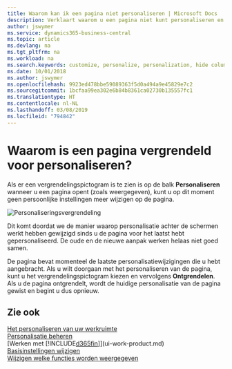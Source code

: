 ```yaml
---
title: Waarom kan ik een pagina niet personaliseren | Microsoft Docs
description: Verklaart waarom u een pagina niet kunt personaliseren en wat u kunt doen om deze te ontgrendelen zodat u de pagina wel kunt personaliseren.
author: jswymer
ms.service: dynamics365-business-central
ms.topic: article
ms.devlang: na
ms.tgt_pltfrm: na
ms.workload: na
ms.search.keywords: customize, personalize, personalization, hide columns, remove fields, move fields
ms.date: 10/01/2018
ms.author: jswymer
ms.openlocfilehash: 9923ed478bbe59089363f5d0a494a9e45829e7c2
ms.sourcegitcommit: 1bcfaa99ea302e6b84b8361ca02730b135557fc1
ms.translationtype: HT
ms.contentlocale: nl-NL
ms.lasthandoff: 03/08/2019
ms.locfileid: "794842"
---
```

# <a name="why-a-page-is-locked-from-personalizing"></a>Waarom is een pagina vergrendeld voor personaliseren?
Als er een vergrendelingspictogram is te zien is op de balk **Personaliseren** wanneer u een pagina opent (zoals weergegeven), kunt u op dit moment geen persoonlijke instellingen meer wijzigen op de pagina.

![Personaliseringsvergrendeling](media/personalization-locked.png "Personaliseringsvergrendeling")

Dit komt doordat we de manier waarop personalisatie achter de schermen werkt hebben gewijzigd sinds u de pagina voor het laatst hebt gepersonaliseerd. De oude en de nieuwe aanpak werken helaas niet goed samen.

De pagina bevat momenteel de laatste personalisatiewijzigingen die u hebt aangebracht. Als u wilt doorgaan met het personaliseren van de pagina, kunt u het vergrendelingspictogram kiezen en vervolgens **Ontgrendelen**. Als u de pagina ontgrendelt, wordt de huidige personalisatie van de pagina gewist en begint u dus opnieuw.


## <a name="see-also"></a>Zie ook
[Het personaliseren van uw werkruimte](ui-personalization-manage.md)  
[Personalisatie beheren](ui-personalization-manage.md)  
[Werken met [!INCLUDE[d365fin](includes/d365fin_md.md)]](ui-work-product.md)  
[Basisinstellingen wijzigen](ui-change-basic-settings.md)  
[Wijzigen welke functies worden weergegeven](ui-experiences.md)  
